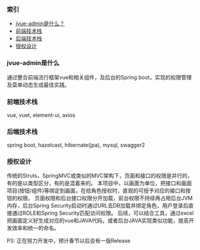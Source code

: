 ### 索引
- [jvue-admin是什么？](#jvue-admin是什么)
- [前端技术栈](#前端技术栈)
- [后端技术栈](#后端技术栈)
- [授权设计](#授权设计)

### jvue-admin是什么
通过整合前端流行框架vue和相关组件，及后台的Spring boot，实现的权限管理及菜单动态生成最佳实践。

### 前端技术栈
vue, vuet, element-ui, axios

### 后端技术栈
spring boot, hazelcast, hibernate(jpa), mysql, swagger2

### 授权设计
传统的Struts，SpringMVC或类似的MVC架构下，页面和接口的权限是并行的，有的是以类型区分，有的是混着来的。
本项目中，以画面为单位，把接口和画面项目(按钮/组件)等绑定到画面，在给角色授权时，直观的可授予对应的接口和按钮的权限。
页面权限和后台接口权限分开加载，前台权限不持续再占用后台JVM内存，后台Spring Security启动时通过URL去DB加载并绑定角色，用户登录后直接通过ROLE和Spring Security匹配访问权限。
后续，可以结合工具，通过excel把画面定义好生成对应的vue和JAVA代码，或者后台JAVA实现类似功能，提高开发效率和统一的命名。

PS: 正在努力开发中，预计春节以后会有一版Release